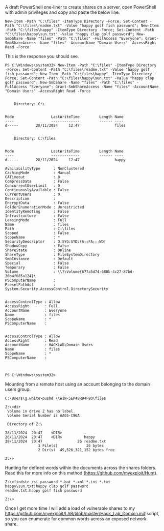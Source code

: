 A draft PowerShell one-liner to create shares on a server, open PowerShell with admin privileges and copy and paste the below line.

```
New-Item -Path "C:\files" -ItemType Directory -Force; Set-Content -Path "C:\files\readme.txt" -Value "happy golf fish password"; New-Item -Path "C:\files\happy" -ItemType Directory -Force; Set-Content -Path "C:\files\happy\sun.txt" -Value "happy clap golf password"; New-SmbShare -Name "files" -Path "C:\files" -FullAccess "Everyone"; Grant-SmbShareAccess -Name "files" -AccountName "Domain Users" -AccessRight Read -Force

```

This is the response you should see.

```
PS C:\Windows\system32> New-Item -Path "C:\files" -ItemType Directory -Force; Set-Content -Path "C:\files\readme.txt" -Value "happy golf fish password"; New-Item -Path "C:\files\happy" -ItemType Directory -Force; Set-Content -Path "C:\files\happy\sun.txt" -Value "happy clap golf password"; New-SmbShare -Name "files" -Path "C:\files" -FullAccess "Everyone"; Grant-SmbShareAccess -Name "files" -AccountName "Domain Users" -AccessRight Read -Force


    Directory: C:\


Mode                 LastWriteTime         Length Name
----                 -------------         ------ ----
d-----        28/11/2024     12:47                files


    Directory: C:\files


Mode                 LastWriteTime         Length Name
----                 -------------         ------ ----
d-----        28/11/2024     12:47                happy

AvailabilityType      : NonClustered
CachingMode           : Manual
CATimeout             : 0
CompressData          : False
ConcurrentUserLimit   : 0
ContinuouslyAvailable : False
CurrentUsers          : 0
Description           :
EncryptData           : False
FolderEnumerationMode : Unrestricted
IdentityRemoting      : False
Infrastructure        : False
LeasingMode           : Full
Name                  : files
Path                  : C:\files
Scoped                : False
ScopeName             : *
SecurityDescriptor    : O:SYG:SYD:(A;;FA;;;WD)
ShadowCopy            : False
ShareState            : Online
ShareType             : FileSystemDirectory
SmbInstance           : Default
Special               : False
Temporary             : False
Volume                : \\?\Volume{677a5d74-680b-4c27-87bd-20b4f085a124}\
PSComputerName        :
PresetPathAcl         : System.Security.AccessControl.DirectorySecurity


AccessControlType : Allow
AccessRight       : Full
AccountName       : Everyone
Name              : files
ScopeName         : *
PSComputerName    :


AccessControlType : Allow
AccessRight       : Read
AccountName       : HACKLAB\Domain Users
Name              : files
ScopeName         : *
PSComputerName    :



PS C:\Windows\system32>

```

Mounting from a remote host using an account belonging to the domain users group.

```
C:\Users\g.white>pushd \\WIN-5EP48R94F9D\files

Z:\>dir
 Volume in drive Z has no label.
 Volume Serial Number is AA05-C96A

 Directory of Z:\

28/11/2024  20:47    <DIR>          .
28/11/2024  20:47    <DIR>          happy
28/11/2024  20:47                26 readme.txt
               1 File(s)             26 bytes
               2 Dir(s)  49,526,321,152 bytes free

Z:\>

```

Hunting for defined words within the documents across the shares folders. Read this for more info on this method (https://github.com/myexploit/Hunt).

```
Z:\>findstr /si password *.bat *.xml *.ini *.txt
happy\sun.txt:happy clap golf password
readme.txt:happy golf fish password

Z:\>

```

Once I get more time I will add a load of vulnerable shares to my https://github.com/myexploit/LAB/blob/master/Hack_Lab_Domain.md script, so you can enumerate for common words across an exposed network share.
